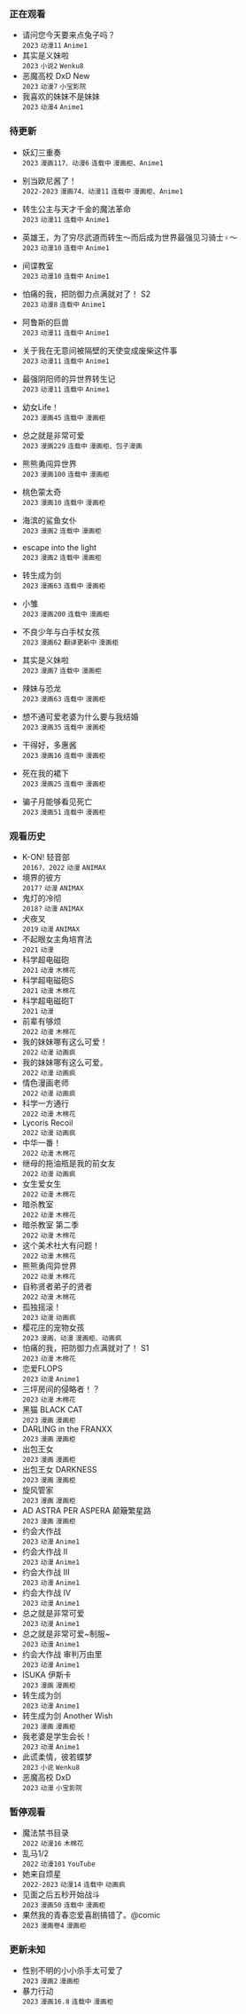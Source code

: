
### 正在观看
- 请问您今天要来点兔子吗？   
  `2023` `动漫11` `Anime1`
- 其实是义妹啦   
  `2023` `小说2` `Wenku8`
- 恶魔高校 DxD New   
  `2023` `动漫7` `小宝影院`
- 我喜欢的妹妹不是妹妹   
  `2023` `动漫4` `Anime1`

### 待更新

- 妖幻三重奏   
  `2023` `漫画117、动漫6` `连载中` `漫画柜、Anime1`
- 别当欧尼酱了！   
  `2022-2023` `漫画74、动漫11` `连载中` `漫画柜、Anime1`
- 转生公主与天才千金的魔法革命   
  `2023` `动漫11` `连载中` `Anime1`
- 英雄王，为了穷尽武道而转生～而后成为世界最强见习骑士♀～   
  `2023` `动漫10` `连载中` `Anime1`
- 间谍教室   
  `2023` `动漫10` `连载中` `Anime1`
- 怕痛的我，把防御力点满就对了！ S2   
  `2023` `动漫8` `连载中` `Anime1`
- 阿鲁斯的巨兽   
  `2023` `动漫11` `连载中` `Anime1`
- 关于我在无意间被隔壁的天使变成废柴这件事   
  `2023` `动漫11` `连载中` `Anime1`
- 最强阴阳师的异世界转生记    
  `2023` `动漫11` `连载中` `Anime1`
   
- 幼女Life！   
  `2023` `漫画45` `连载中` `漫画柜`
- 总之就是非常可爱   
  `2023` `漫画229` `连载中` `漫画柜、包子漫画`
- 熊熊勇闯异世界    
  `2023` `漫画100` `连载中` `漫画柜`
- 桃色蒙太奇   
  `2023` `漫画10` `连载中` `漫画柜`
- 海滨的鲨鱼女仆   
  `2023` `漫画2` `连载中` `漫画柜`
- escape into the light   
  `2023` `漫画2` `连载中` `漫画柜`
- 转生成为剑  
  `2023` `漫画63` `连载中` `漫画柜`
- 小雏   
  `2023` `漫画200` `连载中` `漫画柜`
- 不良少年与白手杖女孩   
  `2023` `漫画62` `翻译更新中` `漫画柜`
- 其实是义妹啦   
  `2023` `漫画7` `连载中` `漫画柜`
- 辣妹与恐龙   
  `2023` `漫画63` `连载中` `漫画柜`
- 想不通可爱老婆为什么要与我结婚   
  `2023` `漫画35` `连载中` `漫画柜`
- 干得好，多惠酱   
  `2023` `漫画16` `连载中` `漫画柜`
- 死在我的裙下   
  `2023` `漫画25` `连载中` `漫画柜`
- 骗子月能够看见死亡   
  `2023` `漫画51` `连载中` `漫画柜`

### 观看历史

- K-ON! 轻音部   
  `2016?、2022` `动漫` `ANIMAX`
- 境界的彼方   
  `2017?` `动漫` `ANIMAX`
- 鬼灯的冷彻   
  `2018?` `动漫` `ANIMAX`
- 犬夜叉   
  `2019` `动漫` `ANIMAX`
- 不起眼女主角培育法   
  `2021` `动漫`
- 科学超电磁砲   
  `2021` `动漫` `木棉花`
- 科学超电磁砲S   
  `2021` `动漫` `木棉花`
- 科学超电磁砲T   
  `2021` `动漫`
- 前辈有够烦   
  `2022` `动漫` `木棉花`
- 我的妹妹哪有这么可爱！   
  `2022` `动漫` `动画疯`
- 我的妹妹哪有这么可爱。   
  `2022` `动漫` `动画疯`
- 情色漫画老师   
  `2022` `动漫` `动画疯`
- 科学一方通行   
  `2022` `动漫` `木棉花`
- Lycoris Recoil   
  `2022` `动漫` `动画疯`
- 中华一番！   
  `2022` `动漫` `木棉花`
- 继母的拖油瓶是我的前女友   
  `2022` `动漫` `动画疯`
- 女生爱女生   
  `2022` `动漫` `木棉花`
- 暗杀教室   
  `2022` `动漫` `木棉花`
- 暗杀教室 第二季   
  `2022` `动漫` `木棉花`
- 这个美术社大有问题！   
  `2022` `动漫` `木棉花`
- 熊熊勇闯异世界   
  `2022` `动漫` `木棉花`
- 自称贤者弟子的贤者   
  `2022` `动漫` `木棉花`
- 孤独摇滚！   
  `2023` `动漫` `动画疯`
- 樱花庄的宠物女孩   
  `2023` `漫画、动漫` `漫画柜、动画疯`
- 怕痛的我，把防御力点满就对了！ S1   
  `2023` `动漫` `木棉花`
- 恋爱FLOPS   
  `2023` `动漫` `Anime1`
- 三坪房间的侵略者！？   
  `2023` `动漫` `木棉花` 
- 黑猫 BLACK CAT   
  `2023` `漫画` `漫画柜`
- DARLING in the FRANXX   
  `2023` `漫画` `漫画柜`
- 出包王女   
  `2023` `漫画` `漫画柜`
- 出包王女 DARKNESS   
  `2023` `漫画` `漫画柜`
- 旋风管家   
  `2023` `漫画` `漫画柜`
- AD ASTRA PER ASPERA 颠簸繁星路   
  `2023` `漫画` `漫画柜`
- 约会大作战   
  `2023` `动漫` `Anime1`
- 约会大作战 II   
  `2023` `动漫` `Anime1`
- 约会大作战 III   
  `2023` `动漫` `Anime1`
- 约会大作战 IV   
  `2023` `动漫` `Anime1`
- 总之就是非常可爱   
  `2023` `动漫` `Anime1`
- 总之就是非常可爱\~制服\~   
  `2023` `动漫` `Anime1`
- 约会大作战 审判万由里   
  `2023` `动漫` `Anime1`
- ISUKA 伊斯卡   
  `2023` `漫画` `漫画柜`
- 转生成为剑  
  `2023` `动漫` `Anime1`
- 转生成为剑 Another Wish   
  `2023` `漫画`  `漫画柜`
- 我老婆是学生会长！   
  `2023` `动漫` `Anime1`
- 此谎柔情，彼若蝶梦   
  `2023` `小说` `Wenku8`
- 恶魔高校 DxD   
  `2023` `动漫` `小宝影院`

### 暂停观看

- 魔法禁书目录   
  `2022` `动漫16` `木棉花`
- 乱马1/2   
  `2022` `动漫101` `YouTube`
- 她来自烦星   
  `2022-2023` `动漫14` `连载中` `动画疯`
- 见面之后五秒开始战斗   
  `2023` `漫画50` `连载中` `漫画柜`
- 果然我的青春恋爱喜剧搞错了。@comic   
  `2023` `漫画卷4` `漫画柜`


### 更新未知
- 性别不明的小小杀手太可爱了   
  `2023` `漫画2` `漫画柜`
- 暴力行动   
  `2023` `漫画16.8` `连载中` `漫画柜`
